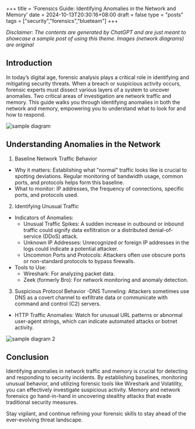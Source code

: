 +++
title = 'Forensics Guide: Identifying Anomalies in the Network and Memory'
date = 2024-10-13T20:30:16+08:00
draft = false
type = "posts"
tags = ["security","forensics","blueteam"]
+++

_Disclaimer: The contents are generated by ChatGPT and are just meant to showcase a sample post of using this theme._
_Images (network diagrams) are original_

## Introduction
In today’s digital age, forensic analysis plays a critical role in identifying and mitigating security threats. When a breach or suspicious activity occurs, forensic experts must dissect various layers of a system to uncover anomalies. Two critical areas of investigation are network traffic and memory. This guide walks you through identifying anomalies in both the network and memory, empowering you to understand what to look for and how to respond.

![sample diagram](/sample_diagram.jpg)

## Understanding Anomalies in the Network
1. Baseline Network Traffic Behavior
- Why it matters: Establishing what "normal" traffic looks like is crucial to spotting deviations. Regular monitoring of bandwidth usage, common ports, and protocols helps form this baseline.
- What to monitor: IP addresses, the frequency of connections, specific ports, and protocols used.
2. Identifying Unusual Traffic
- Indicators of Anomalies:
    - Unusual Traffic Spikes: A sudden increase in outbound or inbound traffic could signify data exfiltration or a distributed denial-of-service (DDoS) attack.
    - Unknown IP Addresses: Unrecognized or foreign IP addresses in the logs could indicate a potential attacker.
    - Uncommon Ports and Protocols: Attackers often use obscure ports or non-standard protocols to bypass firewalls.
- Tools to Use:
    - Wireshark: For analyzing packet data.
    - Zeek (formerly Bro): For network monitoring and anomaly detection.
3. Suspicious Protocol Behavior
-DNS Tunneling: Attackers sometimes use DNS as a covert channel to exfiltrate data or communicate with command and control (C2) servers.
- HTTP Traffic Anomalies: Watch for unusual URL patterns or abnormal user-agent strings, which can indicate automated attacks or botnet activity.

![sample diagram 2](/sample_diagram_2.jpg)

## Conclusion
Identifying anomalies in network traffic and memory is crucial for detecting and responding to security incidents. By establishing baselines, monitoring unusual behavior, and utilizing forensic tools like Wireshark and Volatility, you can effectively investigate suspicious activity. Memory and network forensics go hand-in-hand in uncovering stealthy attacks that evade traditional security measures.

Stay vigilant, and continue refining your forensic skills to stay ahead of the ever-evolving threat landscape.